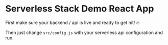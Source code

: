 # Serverless Stack Demo React App

First make sure your backend / api is live and ready to get hit! 🔥

Then just change `src/config.js` with your serverless api configuration and run.
